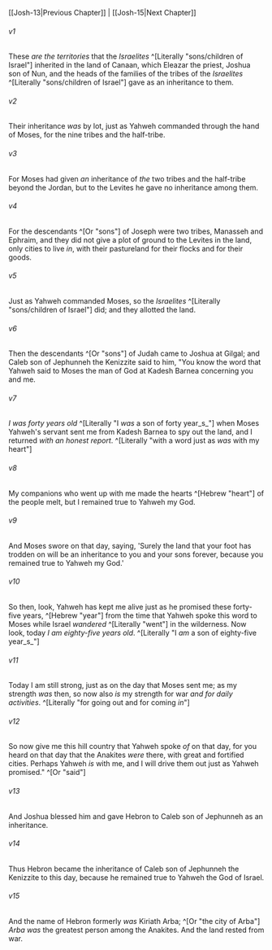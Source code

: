 ﻿---
aliases:
  - Joshua 14
---

[[Josh-13|Previous Chapter]] | [[Josh-15|Next Chapter]]

###### v1
These _are the territories_ that the _Israelites_ ^[Literally "sons/children of Israel"] inherited in the land of Canaan, which Eleazar the priest, Joshua son of Nun, and the heads of the families of the tribes of the _Israelites_ ^[Literally "sons/children of Israel"] gave as an inheritance to them.

###### v2
Their inheritance _was_ by lot, just as Yahweh commanded through the hand of Moses, for the nine tribes and the half-tribe.

###### v3
For Moses had given _an_ inheritance of _the_ two tribes and the half-tribe beyond the Jordan, but to the Levites he gave no inheritance among them.

###### v4
For the descendants ^[Or "sons"] of Joseph were two tribes, Manasseh and Ephraim, and they did not give a plot of ground to the Levites in the land, only cities to live _in_, with their pastureland for their flocks and for their goods.

###### v5
Just as Yahweh commanded Moses, so the _Israelites_ ^[Literally "sons/children of Israel"] did; and they allotted the land.

###### v6
Then the descendants ^[Or "sons"] of Judah came to Joshua at Gilgal; and Caleb son of Jephunneh the Kenizzite said to him, "You know the word that Yahweh said to Moses the man of God at Kadesh Barnea concerning you and me.

###### v7
_I was forty years old_ ^[Literally "I _was_ a son of forty year_s_"] when Moses Yahweh's servant sent me from Kadesh Barnea to spy out the land, and I returned _with an honest report_. ^[Literally "with a word just as _was_ with my heart"]

###### v8
My companions who went up with me made the hearts ^[Hebrew "heart"] of the people melt, but I remained true to Yahweh my God.

###### v9
And Moses swore on that day, saying, 'Surely the land that your foot has trodden on will be an inheritance to you and your sons forever, because you remained true to Yahweh my God.'

###### v10
So then, look, Yahweh has kept me alive just as he promised these forty-five years, ^[Hebrew "year"] from the time that Yahweh spoke this word to Moses while Israel _wandered_ ^[Literally "went"] in the wilderness. Now look, today _I am eighty-five years old_. ^[Literally "I _am_ a son of eighty-five year_s_"]

###### v11
Today I am still strong, just as on the day that Moses sent me; as my strength _was_ then, so now also _is_ my strength for war _and for daily activities_. ^[Literally "for going out and for coming _in_"]

###### v12
So now give me this hill country that Yahweh spoke _of_ on that day, for you heard on that day that the Anakites _were_ there, with great and fortified cities. Perhaps Yahweh _is_ with me, and I will drive them out just as Yahweh promised." ^[Or "said"]

###### v13
And Joshua blessed him and gave Hebron to Caleb son of Jephunneh as an inheritance.

###### v14
Thus Hebron became the inheritance of Caleb son of Jephunneh the Kenizzite to this day, because he remained true to Yahweh the God of Israel.

###### v15
And the name of Hebron formerly _was_ Kiriath Arba; ^[Or "the city of Arba"] _Arba was_ the greatest person among the Anakites. And the land rested from war.